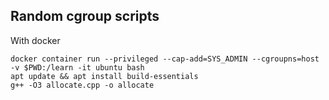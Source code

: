## Random cgroup scripts

With docker
```
docker container run --privileged --cap-add=SYS_ADMIN --cgroupns=host -v $PWD:/learn -it ubuntu bash
apt update && apt install build-essentials
g++ -O3 allocate.cpp -o allocate
```